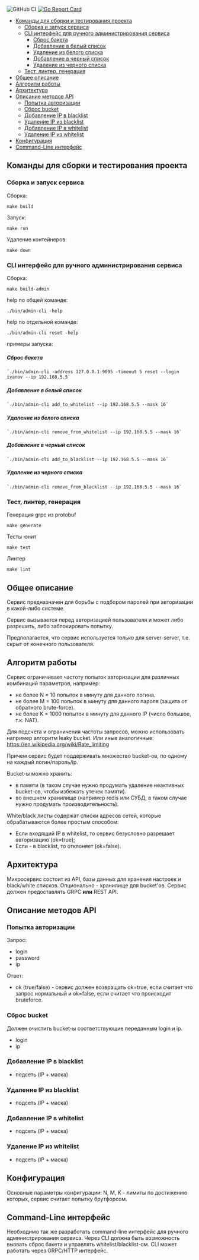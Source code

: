 ![GitHub CI](https://github.com/chirikova/go-anti-brute-force/actions/workflows/ci.yml/badge.svg)
[![Go Report Card](https://goreportcard.com/badge/github.com/chirikova/go-anti-brute-force)](https://goreportcard.com/report/github.com/chirikova/go-anti-brute-force)
<!-- TOC -->
  * [Команды для сборки и тестирования проекта](#команды-для-сборки-и-тестирования-проекта)
    * [Сборка и запуск сервиса](#сборка-и-запуск-сервиса)
    * [CLI интерфейс для ручного администрирования сервиса](#cli-интерфейс-для-ручного-администрирования-сервиса)
        * [Сброс бакета](#сброс-бакета)
        * [Добавление в белый список](#добавление-в-белый-список)
        * [Удаление из белого списка](#удаление-из-белого-списка)
        * [Добавление в черный список](#добавление-в-черный-список)
        * [Удаление из черного списка](#удаление-из-черного-списка)
    * [Тест, линтер, генерация](#тест-линтер-генерация)
  * [Общее описание](#общее-описание)
  * [Алгоритм работы](#алгоритм-работы)
  * [Архитектура](#архитектура)
  * [Описание методов API](#описание-методов-api)
    * [Попытка авторизации](#попытка-авторизации)
    * [Сброс bucket](#сброс-bucket)
    * [Добавление IP в blacklist](#добавление-ip-в-blacklist)
    * [Удаление IP из blacklist](#удаление-ip-из-blacklist)
    * [Добавление IP в whitelist](#добавление-ip-в-whitelist)
    * [Удаление IP из whitelist](#удаление-ip-из-whitelist)
  * [Конфигурация](#конфигурация)
  * [Command-Line интерфейс](#command-line-интерфейс)
<!-- TOC -->

## Команды для сборки и тестирования проекта
### Сборка и запуск сервиса
Сборка:
```shell
make build
```
Запуск:
```shell
make run
```
Удаление контейнеров:
```shell
make down
```

### CLI интерфейс для ручного администрирования сервиса
Сборка:
```shell
make build-admin
```
help по общей команде:
```shell
./bin/admin-cli -help
```
help по отдельной команде:
```shell
./bin/admin-cli reset -help
```
примеры запуска:
##### Сброс бакета
```shell
`./bin/admin-cli -address 127.0.0.1:9095 -timeout 5 reset --login ivanov --ip 192.168.5.5`
```
##### Добавление в белый список
```shell
`./bin/admin-cli add_to_whitelist --ip 192.168.5.5 --mask 16`
```
##### Удаление из белого списка
```shell
`./bin/admin-cli remove_from_whitelist --ip 192.168.5.5 --mask 16`
```
##### Добавление в черный список
```shell
`./bin/admin-cli add_to_blacklist --ip 192.168.5.5 --mask 16`
```
##### Удаление из черного списка
```shell
`./bin/admin-cli remove_from_blacklist --ip 192.168.5.5 --mask 16`
```

### Тест, линтер, генерация
Генерация grpc из protobuf
```shell
make generate
```
Тесты юнит
```shell
make test 
```
Линтер
```shell
make lint 
```

## Общее описание
Сервис предназначен для борьбы с подбором паролей при авторизации в какой-либо системе.

Сервис вызывается перед авторизацией пользователя и может либо разрешить, либо заблокировать попытку.

Предполагается, что сервис используется только для server-server, т.е. скрыт от конечного пользователя.

## Алгоритм работы
Сервис ограничивает частоту попыток авторизации для различных комбинаций параметров, например:
* не более N = 10 попыток в минуту для данного логина.
* не более M = 100 попыток в минуту для данного пароля (защита от обратного brute-force).
* не более K = 1000 попыток в минуту для данного IP (число большое, т.к. NAT).

Для подсчета и ограничения частоты запросов, можно использовать например алгоритм leaky bucket.
Или иные аналогичные: https://en.wikipedia.org/wiki/Rate_limiting

Причем сервис будет поддерживать множество bucket-ов, по одному на каждый логин/пароль/ip.

Bucket-ы можно хранить:
* в памяти (в таком случае нужно продумать удаление неактивных bucket-ов, чтобы избежать утечек памяти).
* во внешнем хранилище (например redis или СУБД, в таком случае нужно продумать производительность).

White/black листы содержат списки адресов сетей, которые обрабатываются более простым способом:
* Если входящий IP в whitelist, то сервис безусловно разрешает авторизацию (ok=true);
* Если - в blacklist, то отклоняет (ok=false).

## Архитектура
Микросервис состоит из API, базы данных для хранения настроек и black/white списков.
Опционально - хранилище для bucket'ов. Сервис должен предоставлять GRPC **или** REST API.

## Описание методов API

### Попытка авторизации
Запрос:
* login
* password
* ip

Ответ:
* ok (true/false) - сервис должен возвращать ok=true, если считает что запрос нормальный
  и ok=false, если считает что происходит bruteforce.

### Сброс bucket
Должен очистить bucket-ы соответствующие переданным login и ip.
* login
* ip

### Добавление IP в blacklist
* подсеть (IP + маска)

### Удаление IP из blacklist
* подсеть (IP + маска)

### Добавление IP в whitelist
* подсеть (IP + маска)

### Удаление IP из whitelist
* подсеть (IP + маска)
## Конфигурация
Основные параметры конфигурации: N, M, K - лимиты по достижению которых, сервис считает попытку брутфорсом.

## Command-Line интерфейс
Необходимо так же разработать command-line интерфейс для ручного администрирования сервиса.
Через CLI должна быть возможность вызвать сброс бакета и управлять whitelist/blacklist-ом.
CLI может работать через GRPC/HTTP интерфейс.
